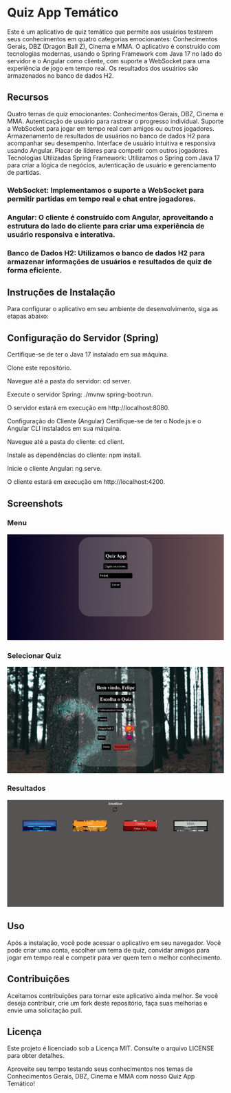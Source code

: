 
# Quiz App Temático
Este é um aplicativo de quiz temático que permite aos usuários testarem seus conhecimentos em quatro categorias emocionantes: Conhecimentos Gerais, DBZ (Dragon Ball Z), Cinema e MMA. O aplicativo é construído com tecnologias modernas, usando o Spring Framework com Java 17 no lado do servidor e o Angular como cliente, com suporte a WebSocket para uma experiência de jogo em tempo real. Os resultados dos usuários são armazenados no banco de dados H2.

## Recursos
Quatro temas de quiz emocionantes: Conhecimentos Gerais, DBZ, Cinema e MMA.
Autenticação de usuário para rastrear o progresso individual.
Suporte a WebSocket para jogar em tempo real com amigos ou outros jogadores.
Armazenamento de resultados de usuários no banco de dados H2 para acompanhar seu desempenho.
Interface de usuário intuitiva e responsiva usando Angular.
Placar de líderes para competir com outros jogadores.
Tecnologias Utilizadas
Spring Framework: Utilizamos o Spring com Java 17 para criar a lógica de negócios, autenticação de usuário e gerenciamento de partidas.

### WebSocket: Implementamos o suporte a WebSocket para permitir partidas em tempo real e chat entre jogadores.

### Angular: O cliente é construído com Angular, aproveitando a estrutura do lado do cliente para criar uma experiência de usuário responsiva e interativa.

### Banco de Dados H2: Utilizamos o banco de dados H2 para armazenar informações de usuários e resultados de quiz de forma eficiente.

## Instruções de Instalação
Para configurar o aplicativo em seu ambiente de desenvolvimento, siga as etapas abaixo:

## Configuração do Servidor (Spring)
Certifique-se de ter o Java 17 instalado em sua máquina.

Clone este repositório.

Navegue até a pasta do servidor: cd server.

Execute o servidor Spring: ./mvnw spring-boot:run.

O servidor estará em execução em http://localhost:8080.

Configuração do Cliente (Angular)
Certifique-se de ter o Node.js e o Angular CLI instalados em sua máquina.

Navegue até a pasta do cliente: cd client.

Instale as dependências do cliente: npm install.

Inicie o cliente Angular: ng serve.

O cliente estará em execução em http://localhost:4200.

## Screenshots

### Menu
<img src="https://github.com/felipematheus1337/Quiz_App_WebSocket_Spring_Angular/blob/dev/imgs/menu.png" />

### Selecionar Quiz
<img src="https://github.com/felipematheus1337/Quiz_App_WebSocket_Spring_Angular/blob/dev/imgs/select.png" />

### Resultados
<img src="https://github.com/felipematheus1337/Quiz_App_WebSocket_Spring_Angular/blob/dev/imgs/resultado.png" />



## Uso
Após a instalação, você pode acessar o aplicativo em seu navegador. Você pode criar uma conta, escolher um tema de quiz, convidar amigos para jogar em tempo real e competir para ver quem tem o melhor conhecimento.

## Contribuições
Aceitamos contribuições para tornar este aplicativo ainda melhor. Se você deseja contribuir, crie um fork deste repositório, faça suas melhorias e envie uma solicitação pull.

## Licença
Este projeto é licenciado sob a Licença MIT. Consulte o arquivo LICENSE para obter detalhes.

Aproveite seu tempo testando seus conhecimentos nos temas de Conhecimentos Gerais, DBZ, Cinema e MMA com nosso Quiz App Temático!

